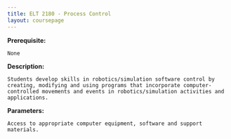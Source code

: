 ```yaml
---
title: ELT 2180 - Process Control
layout: coursepage
---
```

    
**Prerequisite:**

    None

**Description:**

    Students develop skills in robotics/simulation software control by creating, modifying and using programs that incorporate computer-controlled movements and events in robotics/simulation activities and applications.
    
**Parameters:**

    Access to appropriate computer equipment, software and support materials.
